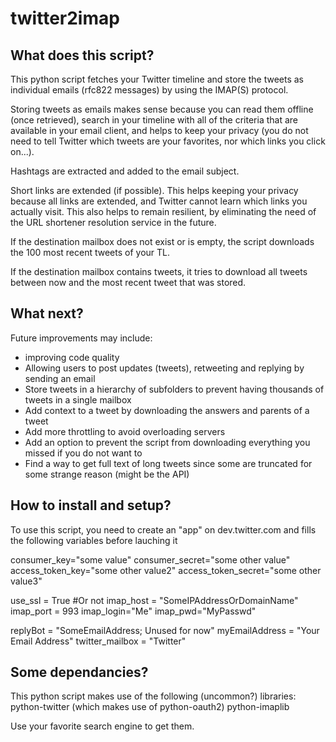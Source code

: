 twitter2imap
============
## What does this script?
This python script fetches your Twitter timeline and store the tweets as
individual emails (rfc822 messages) by using the IMAP(S) protocol.

Storing tweets as emails makes sense because you can read them offline (once
retrieved), search in your timeline with all of the criteria that are available
in your email client, and helps to keep your privacy (you do not need to tell
Twitter which tweets are your favorites, nor which links you click on...).

Hashtags are extracted and added to the email subject.

Short links are extended (if possible). This helps keeping your privacy because
all links are extended, and Twitter cannot learn which links you actually
visit. This also helps to remain resilient, by eliminating the need of the URL
shortener resolution service in the future.

If the destination mailbox does not exist or is empty, the script downloads the 100 most recent tweets of your TL.

If the destination mailbox contains tweets, it tries to download all tweets between now and the most recent tweet that was stored.

## What next?
Future improvements may include:
  * improving code quality
  * Allowing users to post updates (tweets), retweeting and replying by sending an email
  * Store tweets in a hierarchy of subfolders to prevent having thousands of tweets in a single mailbox
  * Add context to a tweet by downloading the answers and parents of a tweet
  * Add more throttling to avoid overloading servers
  * Add an option to prevent the script from downloading everything you missed if you do not want to
  * Find a way to get full text of long tweets since some are truncated for some strange reason (might be the API)


## How to install and setup?
To use this script, you need to create an "app" on dev.twitter.com and fills the following variables before lauching it

consumer_key="some value"
consumer_secret="some other value"
access_token_key="some other value2"
access_token_secret="some other value3"

use_ssl = True #Or not
imap_host = "SomeIPAddressOrDomainName"
imap_port = 993
imap_login="Me"
imap_pwd="MyPasswd"

replyBot = "SomeEmailAddress; Unused for now"
myEmailAddress = "Your Email Address"
twitter_mailbox = "Twitter"

## Some dependancies?

This python script makes use of the following (uncommon?) libraries:
python-twitter (which makes use of python-oauth2)
python-imaplib

Use your favorite search engine to get them.

